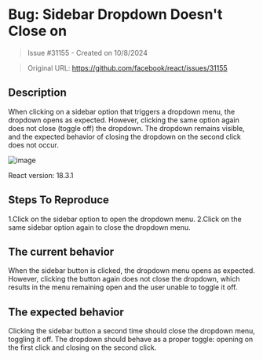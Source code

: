 # Bug: Sidebar Dropdown Doesn't Close on 

> Issue #31155 - Created on 10/8/2024

> Original URL: https://github.com/facebook/react/issues/31155

## Description


When clicking on a sidebar option that triggers a dropdown menu, the dropdown opens as expected. However, clicking the same option again does not close (toggle off) the dropdown. The dropdown remains visible, and the expected behavior of closing the dropdown on the second click does not occur.

![image](https://github.com/user-attachments/assets/2b6c3080-0483-4f61-8658-6658d5b7c5a9)


React version: 18.3.1

## Steps To Reproduce

1.Click on the sidebar option to open the dropdown menu.
2.Click on the same sidebar option again to close the dropdown menu.


## The current behavior
When the sidebar button is clicked, the dropdown menu opens as expected. However, clicking the button again does not close the dropdown, which results in the menu remaining open and the user unable to toggle it off.


## The expected behavior
Clicking the sidebar button a second time should close the dropdown menu, toggling it off. The dropdown should behave as a proper toggle: opening on the first click and closing on the second click.


